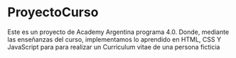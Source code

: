 # ProyectoCurso

Este es un proyecto de Academy Argentina programa 4.0. Donde, mediante las enseñanzas del curso, implementamos lo aprendido en HTML, CSS Y JavaScript para para realizar un Curriculum vitae de una persona ficticia 
